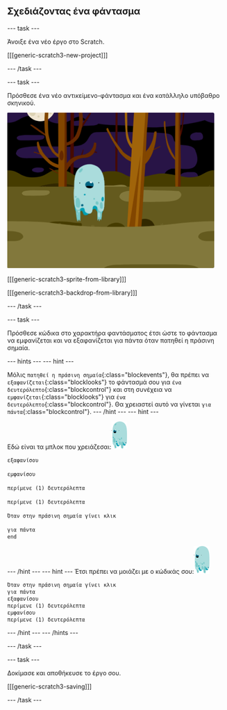 ## Σχεδιάζοντας ένα φάντασμα

--- task ---

Άνοιξε ένα νέο έργο στο Scratch.

[[[generic-scratch3-new-project]]]

--- /task ---

--- task ---

Πρόσθεσε ένα νέο αντικείμενο-φάντασμα και ένα κατάλληλο υπόβαθρο σκηνικού.

![screenshot](images/ghost-ghost.png)

[[[generic-scratch3-sprite-from-library]]]

[[[generic-scratch3-backdrop-from-library]]]

--- /task ---

--- task ---

Πρόσθεσε κώδικα στο χαρακτήρα φαντάσματος έτσι ώστε το φάντασμα να εμφανίζεται και να εξαφανίζεται για πάντα όταν πατηθεί η πράσινη σημαία.

--- hints ---
 --- hint ---

Μόλις `πατηθεί η πράσινη σημαία`{:class="blockevents"}, θα πρέπει να `εξαφανίζεται`{:class="blocklooks"} το φάντασμά σου για `ένα δευτερόλεπτο`{:class="blockcontrol"} και στη συνέχεια να `εμφανίζεται`{:class="blocklooks"} για `ένα δευτερόλεπτο`{:class="blockcontrol"}. Θα χρειαστεί αυτό να γίνεται `για πάντα`{:class="blockcontrol"}.
--- /hint ---
 --- hint ---

Εδώ είναι τα μπλοκ που χρειάζεσαι:![ghost-sprite](images/ghost-sprite.png)

```blocks3
εξαφανίσου

εμφανίσου

περίμενε (1) δευτερόλεπτα

περίμενε (1) δευτερόλεπτα

Όταν στην πράσινη σημαία γίνει κλικ

για πάντα
end
```

--- /hint --- --- hint --- Έτσι πρέπει να μοιάζει με ο κώδικάς σου:![ghost-sprite](images/ghost-sprite.png)

```blocks3
Όταν στην πράσινη σημαία γίνει κλικ
για πάντα 
εξαφανίσου
περίμενε (1) δευτερόλεπτα
εμφανίσου
περίμενε (1) δευτερόλεπτα
```

--- /hint --- --- /hints ---

--- /task ---

--- task ---

Δοκίμασε και αποθήκευσε το έργο σου.

[[[generic-scratch3-saving]]]

--- /task ---